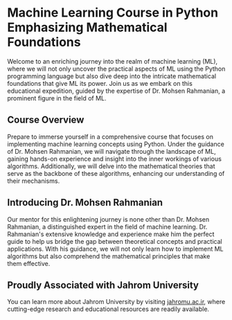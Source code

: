 # Machine Learning Course in Python Emphasizing Mathematical Foundations

Welcome to an enriching journey into the realm of machine learning (ML), where we will not only uncover the practical aspects of ML using the Python programming language but also dive deep into the intricate mathematical foundations that give ML its power. Join us as we embark on this educational expedition, guided by the expertise of Dr. Mohsen Rahmanian, a prominent figure in the field of ML.

## Course Overview

Prepare to immerse yourself in a comprehensive course that focuses on implementing machine learning concepts using Python. Under the guidance of Dr. Mohsen Rahmanian, we will navigate through the landscape of ML, gaining hands-on experience and insight into the inner workings of various algorithms. Additionally, we will delve into the mathematical theories that serve as the backbone of these algorithms, enhancing our understanding of their mechanisms.

## Introducing Dr. Mohsen Rahmanian

Our mentor for this enlightening journey is none other than Dr. Mohsen Rahmanian, a distinguished expert in the field of machine learning. Dr. Rahmanian's extensive knowledge and experience make him the perfect guide to help us bridge the gap between theoretical concepts and practical applications. With his guidance, we will not only learn how to implement ML algorithms but also comprehend the mathematical principles that make them effective.

## Proudly Associated with Jahrom University

You can learn more about Jahrom University by visiting [jahromu.ac.ir](https://jahromu.ac.ir/en), where cutting-edge research and educational resources are readily available.
